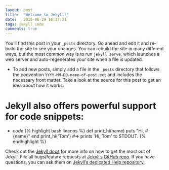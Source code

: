 ```yaml
---
layout: post
title:  "Welcome to Jekyll!"
date:   2015-06-29 16:37:31
tags: jekyll code
comments: true
---
```

You’ll find this post in your `_posts` directory. Go ahead and edit it and re-build the site to see your changes. You can rebuild the site in many different ways, but the most common way is to run `jekyll serve`, which launches a web server and auto-regenerates your site when a file is updated.

* To add new posts, simply add a file in the `_posts` directory that follows the convention `YYYY-MM-DD-name-of-post.ext` and includes the necessary front matter. Take a look at the source for this post to get an idea about how it works.

# Jekyll also offers powerful support for code snippets:
<ul class="collection z-depth-2">
<li class="collection-item avatar">
      <i class="material-icons circle red ">code</i>
      {% highlight bash linenos %}
        def print_hi(name)
          puts "Hi, #{name}"
        end
        print_hi('Tom')
        #=> prints 'Hi, Tom' to STDOUT.
      {% endhighlight %}
</li>
</ul>

Check out the [Jekyll docs][jekyll] for more info on how to get the most out of Jekyll. File all bugs/feature requests at [Jekyll’s GitHub repo][jekyll-gh]. If you have questions, you can ask them on [Jekyll’s dedicated Help repository][jekyll-help].

[jekyll]:      http://jekyllrb.com
[jekyll-gh]:   https://github.com/jekyll/jekyll
[jekyll-help]: https://github.com/jekyll/jekyll-help
